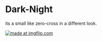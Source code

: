 # Dark-Night
its a small like zero-cross in a different look.


<a href="https://imgflip.com/gif/33yw4x"><img src="https://i.imgflip.com/33yw4x.gif" title="made at imgflip.com"/></a>
